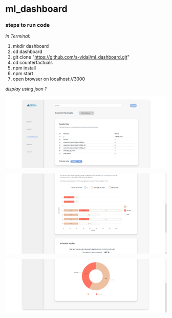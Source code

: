 # ml_dashboard

### steps to run code

_In Terminal:_

1.  mkdir dashboard
2.  cd dashboard
3.  git clone "https://github.com/s-vidal/ml_dashboard.git"
4.  cd counterfactuals
5.  npm install
6.  npm start
7.  open browser on localhost://3000

_display using json 1_

![alt text](./demo/dataset1_1.png)

![alt text](./counterfactuals/demo/dataset1_2.png)

![alt text](./counterfactuals/demo/dataset1_3.png)

